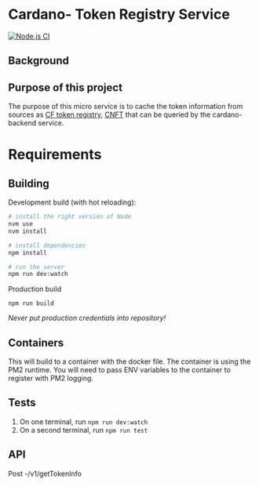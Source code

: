 # Cardano- Token Registry Service

[![Node.js CI](https://github.com/dcSpark/token-registry-service/actions/workflows/node.js.yml/badge.svg?branch=main)](https://github.com/dcSpark/token-registry-service/actions/workflows/node.js.yml)

## Background

## Purpose of this project

The purpose of this micro service is to cache the token information from sources as [CF token registry](https://github.com/cardano-foundation/cardano-token-registry), [CNFT](https://github.com/Cardano-NFTs/policyIDs) that can be queried by the cardano-backend service.

# Requirements

## Building

Development build (with hot reloading):

```bash
# install the right version of Node
nvm use
nvm install

# install dependencies
npm install

# run the server
npm run dev:watch
```

Production build

```
npm run build
```

_Never put production credentials into repository!_

## Containers

This will build to a container with the docker file. The container is using the PM2 runtime. You will need to pass ENV variables to the container to register with PM2 logging.

## Tests

1. On one terminal, run `npm run dev:watch`
2. On a second terminal, run `npm run test`

## API

Post -/v1/getTokenInfo
